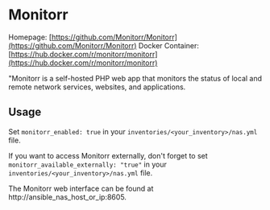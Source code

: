 
# Monitorr

Homepage: [https://github.com/Monitorr/Monitorr](https://github.com/Monitorr/Monitorr)
Docker Container: [https://hub.docker.com/r/monitorr/monitorr](https://hub.docker.com/r/monitorr/monitorr)

"Monitorr is a self-hosted PHP web app that monitors the status of local and remote network services, websites, and applications.

## Usage

Set `monitorr_enabled: true` in your `inventories/<your_inventory>/nas.yml` file.

If you want to access Monitorr externally, don't forget to set `monitorr_available_externally: "true"` in your `inventories/<your_inventory>/nas.yml` file.

The Monitorr web interface can be found at http://ansible_nas_host_or_ip:8605.
